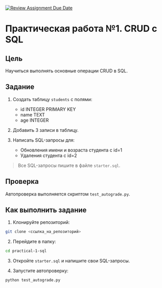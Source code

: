 [![Review Assignment Due Date](https://classroom.github.com/assets/deadline-readme-button-22041afd0340ce965d47ae6ef1cefeee28c7c493a6346c4f15d667ab976d596c.svg)](https://classroom.github.com/a/_0pPDQjQ)
# Практическая работа №1. CRUD с SQL

## Цель
Научиться выполнять основные операции CRUD в SQL.

## Задание
1. Создать таблицу `students` с полями:
   - id INTEGER PRIMARY KEY
   - name TEXT
   - age INTEGER

2. Добавить 3 записи в таблицу.

3. Написать SQL-запросы для:
   - Обновления имени и возраста студента с id=1
   - Удаления студента с id=2

> Все SQL-запросы пишите в файле `starter.sql`.

## Проверка
Автопроверка выполняется скриптом `test_autograde.py`.

## Как выполнить задание
1. Клонируйте репозиторий:
```bash
git clone <ссылка_на_репозиторий>
```

2. Перейдите в папку:
```bash
cd practical-1-sql
```

3. Откройте `starter.sql` и напишите свои SQL-запросы.

4. Запустите автопроверку:
```bash
python test_autograde.py
```
